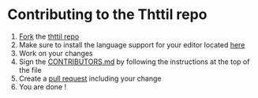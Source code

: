 # Contributing to the Thttil repo

1. [Fork](https://help.github.com/en/articles/fork-a-repo) the [thttil repo](https://github.com/BasileCombet/Thttil)
2. Make sure to install the language support for your editor located [here](https://github.com/BasileCombet/Thttil/tree/master/Language/Apps)
3. Work on your changes
4. Sign the [CONTRIBUTORS.md](CONTRIBUTORS.md) by following the instructions at the top of the file
5. Create a [pull request](https://help.github.com/en/articles/about-pull-requests) including your change
6. You are done !
